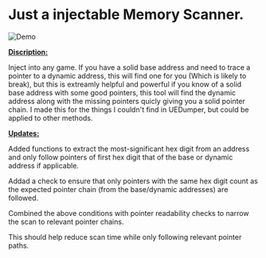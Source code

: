 # Just a injectable Memory Scanner.
![Demo](https://media3.giphy.com/media/v1.Y2lkPTc5MGI3NjExanRid3dhaGRva2Vya3JkMGNraGxyb296a3dwYmRmODlobGxvcnRvOSZlcD12MV9pbnRlcm5hbF9naWZfYnlfaWQmY3Q9Zw/fRjngW7wuOJPj57x2K/giphy.gif)

<b><u>Discription:</u></b>

Inject into any game. If you have a solid base address and need to trace a pointer to a dynamic address, this will find one for you (Which is likely to break), but this is extreamly helpful and powerful if you know of a solid base address with some good pointers, this tool will find the dynamic address along with the missing pointers quicly giving you a solid pointer chain. I made this for the things I couldn't find in UEDumper, but could be applied to other methods.

<b><u>Updates:</u></b>

Added functions to extract the most-significant hex digit from an address and only follow pointers of first hex digit that of the base or dynamic address if applicable.

Addad a check to ensure that only pointers with the same hex digit count as the expected pointer chain (from the base/dynamic addresses) are followed.

Combined the above conditions with pointer readability checks to narrow the scan to relevant pointer chains.

This should help reduce scan time while only following relevant pointer paths. 
